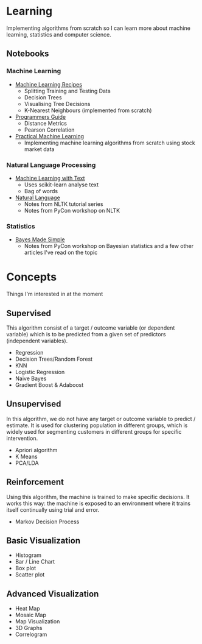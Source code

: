 # Learning
Implementing algorithms from scratch so I can learn more about machine learning, statistics and computer science.

## Notebooks

### Machine Learning
- [Machine Learning Recipes](notebooks/ml_recipes.ipynb)
    - Splitting Training and Testing Data
    - Decision Trees
    - Visualising Tree Decisions
    - K-Nearest Neighbours (implemented from scratch)
- [Programmers Guide](notebooks/programmers_guide.ipynb)
    - Distance Metrics
    - Pearson Correlation
- [Practical Machine Learning](notebooks/practical_ml.ipynb)
    - Implementing machine learning algorithms from scratch using stock market data

### Natural Language Processing
- [Machine Learning with Text](notebooks/ml_text.ipynb)
    - Uses scikit-learn analyse text
    - Bag of words
- [Natural Language](notebooks/natural_language.ipynb)
    - Notes from NLTK tutorial series
    - Notes from PyCon workshop on NLTK

### Statistics
- [Bayes Made Simple](notebooks/bayes_simple.ipynb)
    - Notes from PyCon workshop on Bayesian statistics and a few other articles I've read on the topic

# Concepts

Things I'm interested in at the moment

## Supervised
This algorithm consist of a target / outcome variable (or dependent variable) which is to be predicted from a given set of predictors (independent variables).
- Regression
- Decision Trees/Random Forest
- KNN
- Logistic Regression
- Naive Bayes
- Gradient Boost & Adaboost

## Unsupervised
 In this algorithm, we do not have any target or outcome variable to predict / estimate.  It is used for clustering population in different groups, which is widely used for segmenting customers in different groups for specific intervention.
- Apriori algorithm
- K Means
- PCA/LDA

## Reinforcement
Using this algorithm, the machine is trained to make specific decisions. It works this way: the machine is exposed to an environment where it trains itself continually using trial and error.
- Markov Decision Process

## Basic Visualization
- Histogram
- Bar / Line Chart
- Box plot
- Scatter plot

## Advanced Visualization
- Heat Map
- Mosaic Map
- Map Visualization
- 3D Graphs
- Correlogram